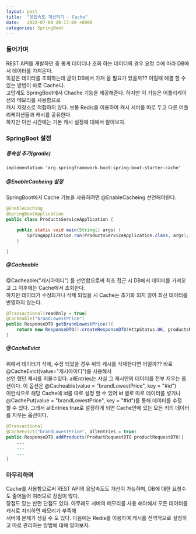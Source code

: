 ```yaml
---
layout: post
title:  "응답속도 개선하기 - Cache"
date:   2022-07-09 20:17:00 +0900
categories: SpringBoot
---
```


### 들어가며
REST API를 개발하던 중 통계 데이터나 조회 하는 데이터의 경우 요청 수에 따라 DB에서 데이터를 가져온다. <br>
똑같은 데이터를 조회하는데 굳이 DB에서 가져 올 필요가 있을까?? 이럴때 해결 할 수 있는 방법이 바로 Cache다. <br>
고맙게도 SpringBoot에서 Chache 기능을 제공해준다. 하지만 이 기능은 어플리케이션의 메모리를 사용함으로 <br>
캐시 저장소로 적합하지 않다. 보통 Redis를 이용하여 캐시 서버를 따로 두고 다른 어플리케이션들과 캐시를 공유한다.<br>
하지만 이번 시간에는 기본 캐시 설정에 대해서 알아보자.

### SpringBoot 설정

##### 종속성 추가(gradle)
```
implementation 'org.springframework.boot:spring-boot-starter-cache'
```

##### @EnableCacheing 설정
SpringBoot에서 Cache 기능을 사용하려면 @EnableCacheing 선언해야한다.
```java
@EnableCaching
@SpringBootApplication
public class ProductsServiceApplication {

    public static void main(String[] args) {
        SpringApplication.run(ProductsServiceApplication.class, args);
    }

}
```

##### @Cacheable
@Cacheable("캐시아이디") 를 선언함으로써 최초 접근 시 DB에서 데이터를 가져오고 그 이후에는 Cache에서 조회한다. <br>
하지만 데이터가 수정되거나 삭제 되었을 시 Cache는 초기화 되지 않아 최신 데이터를 반영하지 않는다. 
```java
@Transactional(readOnly = true)
@Cacheable("brandLowestPrice")
public ResponseDTO getBrandLowestPrice(){
    return new ResponseDTO().createResponseDTO(HttpStatus.OK, productsRepository.brandLowestPrice());
}
```

##### @CacheEvict
위에서 데이터가 삭제, 수정 되었을 경우 위의 캐시를 삭제한다면 어떨까?? 바로 @CacheEvict(value="캐시아이디")를 사용해서<br>
선언 했던 캐시를 지울수있다. allEntries는 사실 그 캐시안의 데이터를 전부 지우는 옵션이다. 이 옵션은 @Cacheable(value = "brandLowestPrice", key = "#id") <br>
이런식으로 해당 Cache에 id를 따로 설정 할 수 있어 id 별로 따로 데이터를 넣거나 @CachePut(value = "brandLowestPrice", key = "#id")를 통해 데이터를 수정<br>
할 수 있다. 그래서 allEntries true로 설정하게 되면 Cache안에 있는 모든 키의 데이터를 지우는 옵션이다.

```java
@Transactional
@CacheEvict("brandLowestPrice", allEntries = true)
public ResponseDTO addProducts(ProductRequestDTO productRequestDTO){
    ...
    ...
    ...
}
```

### 마무리하며
Cache를 사용함으로써 REST API의 응답속도도 개선이 가능하며, DB에 대한 요청수도 줄어들어 여러모로 장점이 많다.<br>
장점도 있는 반면 단점도 있다. 아무래도 서버의 메모리를 사용 해야해서 모든 데이터를 캐시로 처리하면 메모리가 부족해 <br>
서버에 문제가 생길 수 도 있다. 다음에는 Redis를 이용하여 캐시를 전역적으로 설정하고 따로 관리하는 방법에 대해 알아보자.












